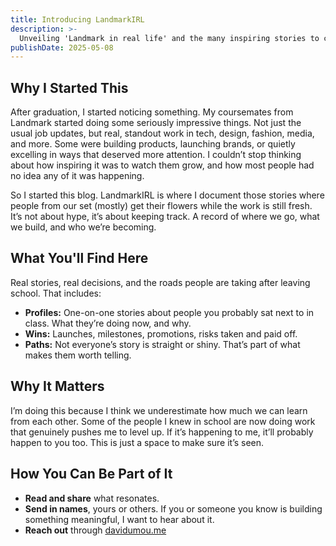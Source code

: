 ```yaml
---
title: Introducing LandmarkIRL
description: >-
  Unveiling 'Landmark in real life' and the many inspiring stories to come.
publishDate: 2025-05-08
---
```


## Why I Started This

After graduation, I started noticing something. My coursemates from Landmark started doing some seriously impressive things. Not just the usual job updates, but real, standout work in tech, design, fashion, media, and more. Some were building products, launching brands, or quietly excelling in ways that deserved more attention. I couldn’t stop thinking about how inspiring it was to watch them grow, and how most people had no idea any of it was happening.

So I started this blog. LandmarkIRL is where I document those stories where people from our set (mostly) get their flowers while the work is still fresh. It’s not about hype, it’s about keeping track. A record of where we go, what we build, and who we’re becoming.

## What You'll Find Here

Real stories, real decisions, and the roads people are taking after leaving school. That includes:

* **Profiles:** One-on-one stories about people you probably sat next to in class. What they’re doing now, and why.
* **Wins:** Launches, milestones, promotions, risks taken and paid off.
* **Paths:** Not everyone’s story is straight or shiny. That’s part of what makes them worth telling.

## Why It Matters

I’m doing this because I think we underestimate how much we can learn from each other. Some of the people I knew in school are now doing work that genuinely pushes me to level up. If it’s happening to me, it’ll probably happen to you too. This is just a space to make sure it’s seen.

## How You Can Be Part of It

* **Read and share** what resonates.
* **Send in names**, yours or others. If you or someone you know is building something meaningful, I want to hear about it.
* **Reach out** through [davidumou.me](https://davidumoru.me/)
